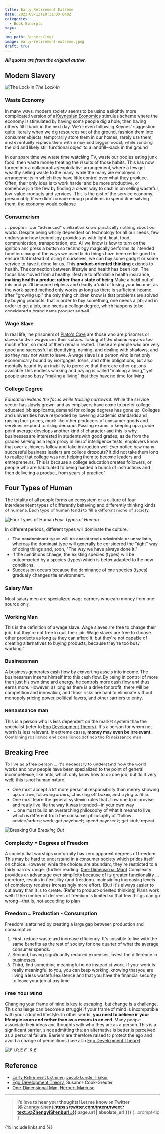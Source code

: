 ```yaml
---
title: Early Retirement Extreme
date: 2023-08-13T19:31:00.640Z
categories:
  - Book Excerpts
tags:
  -
img_path: /assets/img/
image: early-retirement-extreme.jpeg
draft: true
---
```


**_All quotes are from the original author._**

## Modern Slavery

![The Lock-In](lock-in.png)
_The Lock-In_

### Waste Economy

In many ways, modern society seems to be using a slightly more complicated version of a [Keynesian Economics](https://www.investopedia.com/terms/k/keynesianeconomics.asp) stimulus scheme where the economy is stimulated by having some people dig a hole, then having others fill it back in the next day.
We're even following Keynes' suggestion quite literally when we dig resources out of the ground, fashion them into consumer objects, temporarily store them in our homes, rarely use them, and eventually replace them with a new and bigger model, while sending the old and likely still functional object to a landfill--back in the ground

In our spare time we waste time watching TV, waste our bodies eating junk food, then waste money treating the results of those habits.
This has now turned into a collaborative/exploitative arrangement, where a few get wealthy selling waste to the many, while the many are employed in arrangements in which they have little control over what they produce. Often, their only idea is to work harder and be more productive, or somehow join the few by finding a clever way to cash in on selling wasteful, low-value products and services.
This is the gist of the service economy; presumably, if we didn't create enough problems to spend time solving them, the economy would collapse

### Consumerism

… people in our "advanced" civilization know practically nothing about our world. Despite being wholly dependent on technology for all our needs, few understand how technology provides us with light, heat, food, communication, transportation, etc. All we know is how to turn on the ignition and press a button so technology magically performs its intended function.
many of the ways we used to do things have been redesigned to ensure that instead of doing it ourselves, we can buy some gadget or some service to have it done for us.
This **product-oriented thinking** extends to health. The connection between lifestyle and health has been lost. The focus has moved from a healthy lifestyle to affordable health insurance, **making health a product rather than a state of being**
Make a habit out of this and you'll become helpless and deadly afraid of losing your income, as the work-spend method only works as long as there is sufficient income.
after "growing up," the only thing children know is that problems are solved by buying products; that in order to buy something, one needs a job; and in order to get a job, one needs a college degree, which happens to be considered a brand name product as well.

### Wage Slave

In real life, the prisoners of [Plato's Cave](https://en.wikipedia.org/wiki/Allegory_of_the_cave) are those who are prisoners or slaves to their wages and their culture.
Taking off the chains requires too much effort, so most of them remain seated. These are people who are very good and successful at identifying, naming, and dealing with shadows, and so they may not want to leave.
A wage slave is a person who is not only economically bound by mortgages, loans, and other obligations, but also mentally bound by an inability to perceive that there are other options available
This endless working and paying is called "making a living," yet people are so busy "making a living" that they have no time for living

### College Degree

_Education widens the focus while training narrows it._
While the service sector has slowly grown, and as employers have come to prefer college-educated job applicants, demand for college degrees has gone up. Colleges and universities have responded by lowering academic standards and raising their prices, much like other producers of consumer goods and services respond to rising demand.
Passing exams or keeping up a grade point average develops another kind of character and this is why businesses are interested in students with good grades; aside from the grades serving as a legal proxy in lieu of intelligence tests, employers know that over-achievers follow and take instruction well
Ever notice how many successful business leaders are college dropouts? It did not take them long to realize that college was not helping them to become leaders and entrepreneurs. This is because a college education creates followers, or people who are habituated to being handed a bunch of instructions and then delivering a product, from years of practice”

## Four Types of Human

The totality of all people forms an ecosystem or a culture of four interdependent types of differently behaving and differently thinking kinds of humans. Each type of human tends to fill a different niche of society.

![Four Types of Human](four-types-human.png)
_Four Types of Human_

In different periods, different types will dominate the culture.

- The nondominant types will be considered undesirable or unrealistic, whereas the dominant type will generally be considered the "right" way of doing things and, soon, "The way we have always done it."
- If the conditions change, the existing species (types) will be outcompeted by a species (types) which is better adapted to the new conditions.
- Succession occurs because the dominance of one species (types) gradually changes the environment.

### Salary Man

Most salary men are specialized wage earners who earn money from one source only.

### Working Man

This is the definition of a wage slave. Wage slaves are free to change their job, but they're not free to quit their job. Wage slaves are free to choose other products as long as they can afford it, but they're not capable of creating alternatives to buying products, because they're too busy working.”

### Businessman

A business generates cash flow by converting assets into income. The businessman inserts himself into this cash flow. By being in control of more than just his own time and energy, he controls more cash flow and thus earns more.
However, as long as there is a drive for profit, there will be competition and innovation, and those risks are hard to eliminate without monopoly pricing power, political favors, and other barriers to entry.

### Renaissance man

This is a person who is less dependent on the market system than the specialist (refer to [Ego Development Theory](https://en.wikipedia.org/wiki/Loevinger%27s_stages_of_ego_development)). It's a person for whom net worth is less relevant. In extreme cases, **money may even be irrelevant**.
Combining resilience and consilience defines the Renaissance man

## Breaking Free

To live as a free person … it's necessary to understand how the world works and how people have been specialized to the point of general incompetence, like ants, which only know how to do one job, but do it very well; this is not human nature.

- One must accept a lot more personal responsibility than merely showing up on time, following orders, checking off boxes, and trying to fit in.
- One must learn the general systemic rules that allow one to improvise and really live life the way it was intended--in your own way
- … one must build an overarching philosophy of what it means to live, which is different from the consumer philosophy of "follow advice/orders; work; get paycheck; spend paycheck; get stuff; repeat.

![Breaking Out](break-out.png)
_Breaking Out_

### Complexity = Degrees of Freedom

A society that worships conformity has zero apparent degrees of freedom. This may be hard to understand in a consumer society which prides itself on choice. However, while the choices are abundant, they're restricted to a fairly narrow range. (further reading: [One-Dimensional Man](https://en.wikipedia.org/wiki/One-Dimensional_Man))
Complexity provides an advantage over simplicity because of its greater functionality ... therefore, results in flexibility (and freedom).
maintaining increasing levels of complexity requires increasingly more effort. (But) It's always easier to cut away than it is to create. (Refer to product-oriented thinking)
Plans work well if the number of degrees of freedom is limited so that few things can go wrong--that is, not according to plan

### Freedom = Production - Consumption

Freedom is attained by creating a large gap between production and consumption

1. First, reduce waste and increase efficiency. It's possible to live with the same benefits as the rest of society for one quarter of what the average consumer spends.
2. Second, having significantly reduced expenses, invest the difference in businesses.
3. Third, find something meaningful to do instead of work. If your work is really meaningful to you, you can keep working, knowing that you are living a less wasteful existence and that you have the financial security to leave your job at any time.

### Free Your Mind

Changing your frame of mind is key to escaping, but change is a challenge. This challenge can become a struggle if your frame of mind is incompatible with your adopted lifestyle. In other words, **you need to believe in your lifestyle as an end rather than as a means to an end**.
Many people associate their ideas and thoughts with who they are as a person. This is a significant barrier, since admitting that an alternative is better is perceived as a personal failure. Barriers are therefore raised to protect the ego and avoid a change of perceptions (see also [Ego Development Theory](http://xxx)).

![F.I.R.E](thoughts-on-fire.png)
_F.I.R.E_

## Reference

- [Early Retirement Extreme](http://earlyretirementextreme.com/), [Jacob Lunder Fisker](https://twitter.com/extremejacob)
- [Ego Development Theory](https://www.researchgate.net/publication/356357233_Ego_Development_A_Full-Spectrum_Theory_Of_Vertical_Growth_And_Meaning_Making), Susanne Cook-Greuter
- [One-Dimensional Man](https://en.wikipedia.org/wiki/One-Dimensional_Man), [Herbert Marcuse](https://en.wikipedia.org/wiki/Herbert_Marcuse)

---

<!-- prettier-ignore -->
> **I’d love to hear your thoughts! Let me know on Twitter [@ZhengyiShen](https://twitter.com/intent/tweet?text=@ZhengyiShen&url={{ page.url | absolute_url }})**
{: .prompt-tip }

{% include links.md %}
